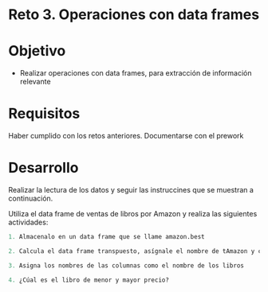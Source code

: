 # Reto 3. Operaciones con data frames

# Objetivo

- Realizar operaciones con data frames, para extracción de información relevante 

# Requisitos

Haber cumplido con los retos anteriores. Documentarse con el prework 

# Desarrollo

Realizar la lectura de los datos y seguir las instruccines que se muestran a continuación.

Utiliza el data frame de ventas de libros por Amazon y realiza las siguientes actividades:
```R
1. Almacenalo en un data frame que se llame amazon.best

2. Calcula el data frame transpuesto, asígnale el nombre de tAmazon y conviértelo en un data frame

3. Asigna los nombres de las columnas como el nombre de los libros

4. ¿Cúal es el libro de menor y mayor precio?
```


